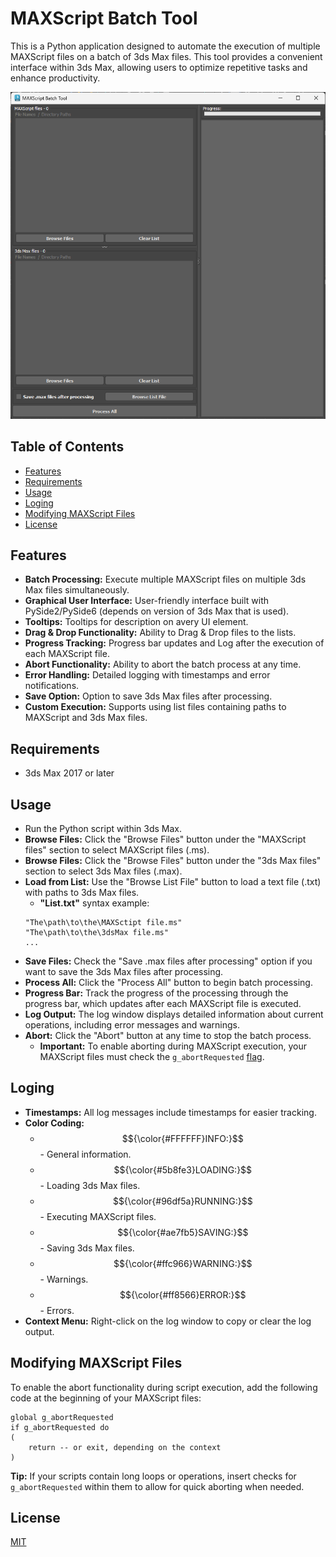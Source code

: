 # MAXScript Batch Tool
This is a Python application designed to automate the execution of multiple MAXScript files on a batch of 3ds Max files. This tool provides a convenient interface within 3ds Max, allowing users to optimize repetitive tasks and enhance productivity.

![alt text](https://github.com/HristoAtanasovDimitrov/MAXScript-Batch-Tool/blob/main/MAXScript-Batch-Tool.png)

## Table of Contents
- [Features](#features)
- [Requirements](#requirements)
- [Usage](#usage)
- [Loging](#loging)
- [Modifying MAXScript Files](#modifying-maxscript-files)
- [License](#license)

## Features
- **Batch Processing:** Execute multiple MAXScript files on multiple 3ds Max files simultaneously.
- **Graphical User Interface:** User-friendly interface built with PySide2/PySide6 (depends on version of 3ds Max that is used).
- **Tooltips:** Tooltips for description on avery UI element.
- **Drag & Drop Functionality:** Ability to Drag & Drop files to the lists.
- **Progress Tracking:** Progress bar updates and Log after the execution of each MAXScript file.
- **Abort Functionality:** Ability to abort the batch process at any time.
- **Error Handling:** Detailed logging with timestamps and error notifications.
- **Save Option:** Option to save 3ds Max files after processing.
- **Custom Execution:** Supports using list files containing paths to MAXScript and 3ds Max files.

## Requirements
- 3ds Max 2017 or later

## Usage
- Run the Python script within 3ds Max.
- **Browse Files:** Click the "Browse Files" button under the "MAXScript files" section to select MAXScript files (.ms).
- **Browse Files:** Click the "Browse Files" button under the "3ds Max files" section to select 3ds Max files (.max).
- **Load from List:** Use the "Browse List File" button to load a text file (.txt) with paths to 3ds Max files.
  - **"List.txt"** syntax example:
   ```
   "The\path\to\the\MAXSctipt file.ms"
   "The\path\to\the\3dsMax file.ms"
   ...
   ```
- **Save Files:** Check the "Save .max files after processing" option if you want to save the 3ds Max files after processing.
- **Process All:** Click the "Process All" button to begin batch processing.
- **Progress Bar:** Track the progress of the processing through the progress bar, which updates after each MAXScript file is executed.
- **Log Output:** The log window displays detailed information about current operations, including error messages and warnings.
- **Abort:** Click the "Abort" button at any time to stop the batch process.
   - **Important:** To enable aborting during MAXScript execution, your MAXScript files must check the `g_abortRequested` [flag](#modifying-maxscript-files).

## Loging
- **Timestamps:** All log messages include timestamps for easier tracking.
- **Color Coding:**
  - $${\color{#FFFFFF}INFO:}$$ - General information.
  - $${\color{#5b8fe3}LOADING:}$$ - Loading 3ds Max files.
  - $${\color{#96df5a}RUNNING:}$$ - Executing MAXScript files.
  - $${\color{#ae7fb5}SAVING:}$$ - Saving 3ds Max files.
  - $${\color{#ffc966}WARNING:}$$ - Warnings.
  - $${\color{#ff8566}ERROR:}$$ - Errors.
- **Context Menu:** Right-click on the log window to copy or clear the log output.

## Modifying MAXScript Files
To enable the abort functionality during script execution, add the following code at the beginning of your MAXScript files:
```
global g_abortRequested
if g_abortRequested do
(
    return -- or exit, depending on the context
)
```
**Tip:** If your scripts contain long loops or operations, insert checks for `g_abortRequested` within them to allow for quick aborting when needed.

## License
[MIT](https://choosealicense.com/licenses/mit/)

